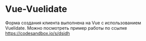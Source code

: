 # Vue-Vuelidate
Форма создания клиента выполнена на Vue с использованием Vuelidate.
Можно посмотреть пример работы по ссылке https://codesandbox.io/s/dsidh
